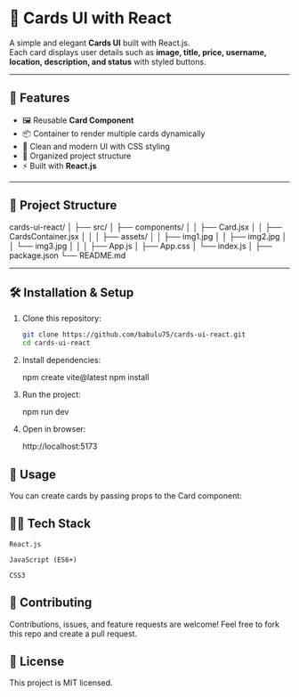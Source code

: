# 📌 Cards UI with React

A simple and elegant **Cards UI** built with React.js.  
Each card displays user details such as **image, title, price, username, location, description, and status** with styled buttons.

---

## 🚀 Features
- 🖼️ Reusable **Card Component**
- 📦 Container to render multiple cards dynamically
- 🎨 Clean and modern UI with CSS styling
- 📁 Organized project structure
- ⚡ Built with **React.js**

---

## 📂 Project Structure
cards-ui-react/
│
├── src/
│ ├── components/
│ │ ├── Card.jsx
│ │ ├── CardsContainer.jsx
│ │
│ ├── assets/
│ │ ├── img1.jpg
│ │ ├── img2.jpg
│ │ └── img3.jpg
│ │
│ ├── App.js
│ ├── App.css
│ └── index.js
│
├── package.json
└── README.md


---

## 🛠️ Installation & Setup
1. Clone this repository:
   ```bash
   git clone https://github.com/babulu75/cards-ui-react.git
   cd cards-ui-react

2. Install dependencies:

    npm create vite@latest
    npm install


3. Run the project:

    npm run dev


4. Open in browser:

    http://localhost:5173

## 📖 Usage

You can create cards by passing props to the Card component:

<Card 
  image={img1}
  title="Film Director, Producer"
  price="$14/hour"
  username="Jeffrey Abrams, 51"
  location="New York, United States"
  description="Abrams was born in New York City and raised in Los Angeles."
  status="Online"
/>

## 🧑‍💻 Tech Stack

    React.js

    JavaScript (ES6+)

    CSS3

## 🤝 Contributing

Contributions, issues, and feature requests are welcome!
Feel free to fork this repo and create a pull request.

## 📜 License

This project is MIT licensed.

